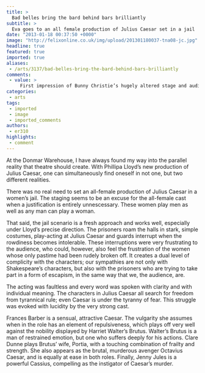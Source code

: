 ```yaml
---
title: >
  Bad belles bring the bard behind bars brilliantly
subtitle: >
  Eva goes to an all female production of Julius Caesar set in a jail
date: "2013-01-18 00:37:50 +0000"
image: "http://felixonline.co.uk/img/upload/201301180037-tna08-jc.jpg"
headline: true
featured: true
imported: true
aliases:
 - /arts/3137/bad-belles-bring-the-bard-behind-bars-brilliantly
comments:
 - value: >
     First impression of Bunny Christie’s hugely altered stage and auditorium was stark and quite severe. The strip lighting gives a cold light and all the soft padded seating was replaced with plastic chairs. The stage itself was stripped down to an outline of a prison and the ceiling opened right up to the roof and including all the theatre gangway as part of the set. If this is not enough to shock, there are a few more potentially in this new production of Julius Caesar by Phyllida Lloyd with an all female cast. As the set suggested, we were in a women’s prison and what can be seen initially as a power struggle among the inmates mirroring the tragedy of Julius Caesar. But as the play develops, everything is not what it seems. Everything was under surveillance at all times; plainly plastic knifes and guns were used and the guards were helping out with the spot lighting. This could simply be a production of Julius Caesar put on by the women prisoners and we were the invited guests sitting on the temporary pla
categories:
 - arts
tags:
 - imported
 - image
 - imported_comments
authors:
 - er310
highlights:
 - comment
---
```


At the Donmar Warehouse, I have always found my way into the parallel reality that theatre should create. With Phillipa Lloyd’s new production of Julius Caesar, one can simultaneously find oneself in not one, but two different realities.

There was no real need to set an all-female production of Julius Caesar in a women’s jail. The staging seems to be an excuse for the all-female cast when a justification is entirely unnescessary. These women play men as well as any man can play a woman.

That said, the jail scenario is a fresh approach and works well, especially under Lloyd’s precise direction. The prisoners roam the halls in stark, simple costumes, play-acting at Julius Caesar and guards interrupt when the rowdiness becomes intolerable. These interruptions were very frustrating to the audience, who could, however, also feel the frustration of the women whose only pastime had been rudely broken off. It creates a dual level of complicity with the characters; our sympathies are not only with Shakespeare’s characters, but also with the prisoners who are trying to take part in a form of escapism, in the same way that we, the audience, are.

The acting was faultless and every word was spoken with clarity and with individual meaning. The characters in Julius Caesar all search for freedom from tyrannical rule; even Caesar is under the tyranny of fear. This struggle was evoked with lucidity by the very strong cast.

Frances Barber is a sensual, attractive Caesar. The vulgarity she assumes when in the role has an element of repulsiveness, which plays off very well against the nobility displayed by Harriet Walter’s Brutus. Walter’s Brutus is a man of restrained emotion, but one who suffers deeply for his actions. Clare Dunne plays Brutus’ wife, Portia, with a touching combination of frailty and strength. She also appears as the brutal, murderous avenger Octavius Caesar, and is equally at ease in both roles. Finally, Jenny Jules is a powerful Cassius, compelling as the instigator of Caesar’s murder.
